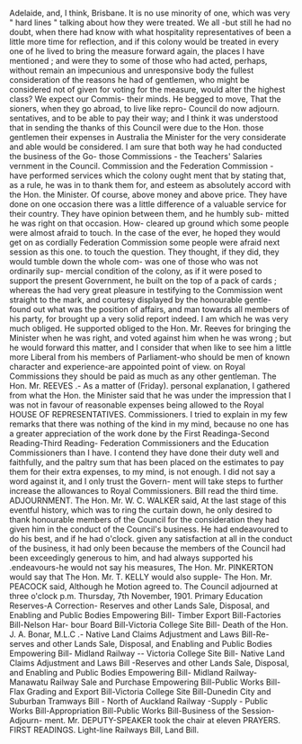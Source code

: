 Adelaide, and, I think, Brisbane. It is no use minority of one, which was very " hard lines " talking about how they were treated. We all -but still he had no doubt, when there had know with what hospitality representatives of been a little more time for reflection, and if this colony would be treated in every one of he lived to bring the measure forward again, the places I have mentioned ; and were they to some of those who had acted, perhaps, without remain an impecunious and unresponsive body the fullest consideration of the reasons he had of gentlemen, who might be considered not of given for voting for the measure, would alter the highest class? We expect our Commis- their minds. He begged to move, That the sioners, when they go abroad, to live like repro- Council do now adjourn. sentatives, and to be able to pay their way; and I think it was understood that in sending the thanks of this Council were due to the Hon. those gentlemen their expenses in Australia the Minister for the very considerate and able would be considered. I am sure that both way he had conducted the business of the Go- those Commissions - the Teachers' Salaries vernment in the Council. Commission and the Federation Commission - have performed services which the colony ought ment that by stating that, as a rule, he was in to thank them for, and esteem as absolutely accord with the Hon. the Minister. Of course, above money and above price. They have done on one occasion there was a little difference of a valuable service for their country. They have opinion between them, and he humbly sub- mitted he was right on that occasion. How- cleared up ground which some people were almost afraid to touch. In the case of the ever, he hoped they would get on as cordially Federation Commission some people were afraid next session as this one. to touch the question. They thought, if they did, they would tumble down the whole com- was one of those who was not ordinarily sup- mercial condition of the colony, as if it were posed to support the present Government, he built on the top of a pack of cards ; whereas the had very great pleasure in testifying to the Commission went straight to the mark, and courtesy displayed by the honourable gentle- found out what was the position of affairs, and man towards all members of his party, for brought up a very solid report indeed. I am which he was very much obliged. He supported obliged to the Hon. Mr. Reeves for bringing the Minister when he was right, and voted against him when he was wrong ; but he would forward this matter, and I consider that when like to see him a little more Liberal from his members of Parliament-who should be men of known character and experience-are appointed point of view. on Royal Commissions they should be paid as much as any other gentleman. The Hon. Mr. REEVES .- As a matter of (Friday). personal explanation, I gathered from what the Hon. the Minister said that he was under the impression that I was not in favour of reasonable expenses being allowed to the Royal HOUSE OF REPRESENTATIVES. Commissioners. I tried to explain in my few remarks that there was nothing of the kind in my mind, because no one has a greater appreciation of the work done by the First Readinga-Second Reading-Third Reading- Federation Commissioners and the Education Commissioners than I have. I contend they have done their duty well and faithfully, and the paltry sum that has been placed on the estimates to pay them for their extra expenses, to my mind, is not enough. I did not say a word against it, and I only trust the Govern- ment will take steps to further increase the allowances to Royal Commissioners. Bill read the third time. ADJOURNMENT. The Hon. Mr. W. C. WALKER said, At the last stage of this eventful history, which was to ring the curtain down, he only desired to thank honourable members of the Council for the consideration they had given him in the conduct of the Council's business. He had endeavoured to do his best, and if he had o'clock. given any satisfaction at all in the conduct of the business, it had only been because the members of the Council had been exceedingly generous to him, and had always supported his .endeavours-he would not say his measures, The Hon. Mr. PINKERTON would say that The Hon. Mr. T. KELLY would also supple- The Hon. Mr. PEACOCK said, Although he Motion agreed to. The Council adjourned at three o'clock p.m. Thursday, 7th November, 1901. Primary Education Reserves-A Correction- Reserves and other Lands Sale, Disposal, and Enabling and Public Bodies Empowering Bill- Timber Export Bill-Factories Bill-Nelson Har- bour Board Bill-Victoria College Site Bill- Death of the Hon. J. A. Bonar, M.L.C .- Native Land Claims Adjustment and Laws Bill-Re- serves and other Lands Sale, Disposal, and Enabling and Public Bodies Empowering Bill- Midland Railway -- Victoria College Site Bill- Native Land Claims Adjustment and Laws Bill -Reserves and other Lands Sale, Disposal, and Enabling and Public Bodies Empowering Bill- Midland Railway-Manawatu Railway Sale and Purchase Empowering Bill-Public Works Bill- Flax Grading and Export Bill-Victoria College Site Bill-Dunedin City and Suburban Tramways Bill - North of Auckland Railway -Supply - Public Works Bill-Appropriation Bill-Public Works Bill-Business of the Session-Adjourn- ment. Mr. DEPUTY-SPEAKER took the chair at eleven PRAYERS. FIRST READINGS. Light-line Railways Bill, Land Bill. 